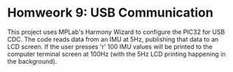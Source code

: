 # Homweork 9: USB Communication
This project uses MPLab's Harmony Wizard to configure the PIC32 for USB CDC. The code reads data from an IMU at 5Hz, publishing that data to an LCD screen. If the user presses 'r' 100 IMU values will be printed to the computer terminal screen at 100Hz (with the 5Hz LCD printing happening in the background).
